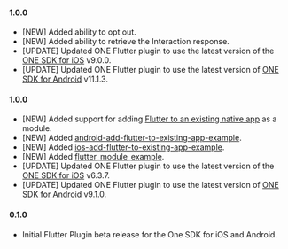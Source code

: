 #### 1.0.0
* [NEW] Added ability to opt out.
* [NEW] Added ability to retrieve the Interaction response.
* [UPDATE] Updated ONE Flutter plugin to use the latest version of the [ONE SDK for iOS](https://github.com/thunderheadone/one-sdk-ios/releases/tag/9.0.0) v9.0.0.
* [UPDATE] Updated ONE Flutter plugin to use the latest version of [ONE SDK for Android](https://github.com/thunderheadone/one-sdk-android/releases/tag/11.1.3) v11.1.3.

#### 1.0.0
* [NEW] Added support for adding [Flutter to an existing native app](https://flutter.dev/docs/development/add-to-app) as a module.
* [NEW] Added [android-add-flutter-to-existing-app-example](https://github.com/thunderheadone/one-sdk-flutter/tree/master/examples/android-add-flutter-to-existing-app-example).
* [NEW] Added [ios-add-flutter-to-existing-app-example](https://github.com/thunderheadone/one-sdk-flutter/tree/master/examples/ios-add-flutter-to-existing-app-example).
* [NEW] Added [flutter_module_example](https://github.com/thunderheadone/one-sdk-flutter/tree/master/examples/flutter_module_example).
* [UPDATE] Updated ONE Flutter plugin to use the latest version of the [ONE SDK for iOS](https://github.com/thunderheadone/one-sdk-ios/releases/tag/6.3.7) v6.3.7.
* [UPDATE] Updated ONE Flutter plugin to use the latest version of [ONE SDK for Android](https://github.com/thunderheadone/one-sdk-android/releases/tag/9.1.0) v9.1.0.

#### 0.1.0
* Initial Flutter Plugin beta release for the One SDK for iOS and Android.
